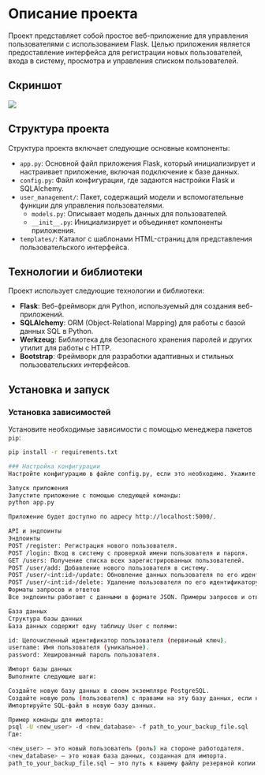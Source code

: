 # Описание проекта

Проект представляет собой простое веб-приложение для управления пользователями с использованием Flask. Целью приложения является предоставление интерфейса для регистрации новых пользователей, входа в систему, просмотра и управления списком пользователей.

## Скриншот
![](https://github.com/Ryota77777/blob/main/photo_2024-08-10_03-07-38.jpg?raw=true)

## Структура проекта

Структура проекта включает следующие основные компоненты:

- `app.py`: Основной файл приложения Flask, который инициализирует и настраивает приложение, включая подключение к базе данных.
- `config.py`: Файл конфигурации, где задаются настройки Flask и SQLAlchemy.
- `user_management/`: Пакет, содержащий модели и вспомогательные функции для управления пользователями.
  - `models.py`: Описывает модель данных для пользователей.
  - `__init__.py`: Инициализирует и объединяет компоненты приложения.
- `templates/`: Каталог с шаблонами HTML-страниц для представления пользовательского интерфейса.

## Технологии и библиотеки

Проект использует следующие технологии и библиотеки:

- **Flask**: Веб-фреймворк для Python, используемый для создания веб-приложений.
- **SQLAlchemy**: ORM (Object-Relational Mapping) для работы с базой данных SQL в Python.
- **Werkzeug**: Библиотека для безопасного хранения паролей и других утилит для работы с HTTP.
- **Bootstrap**: Фреймворк для разработки адаптивных и стильных пользовательских интерфейсов.

## Установка и запуск

### Установка зависимостей

Установите необходимые зависимости с помощью менеджера пакетов `pip`:

```bash
pip install -r requirements.txt

### Настройка конфигурации
Настройте конфигурацию в файле config.py, если это необходимо. Укажите параметры подключения к базе данных и другие настройки Flask.

Запуск приложения
Запустите приложение с помощью следующей команды:
python app.py

Приложение будет доступно по адресу http://localhost:5000/.

API и эндпоинты
Эндпоинты
POST /register: Регистрация нового пользователя.
POST /login: Вход в систему с проверкой имени пользователя и пароля.
GET /users: Получение списка всех зарегистрированных пользователей.
POST /user/add: Добавление нового пользователя в систему.
POST /user/<int:id>/update: Обновление данных пользователя по его идентификатору.
POST /user/<int:id>/delete: Удаление пользователя по его идентификатору.
Форматы запросов и ответов
Все эндпоинты работают с данными в формате JSON. Примеры запросов и ответов представлены в документации к API.

База данных
Структура базы данных
База данных содержит одну таблицу User с полями:

id: Целочисленный идентификатор пользователя (первичный ключ).
username: Имя пользователя (уникальное).
password: Хешированный пароль пользователя.

Импорт базы данных
Выполните следующие шаги:

Создайте новую базу данных в своем экземпляре PostgreSQL.
Создайте новую роль (пользователя) с правами на эту базу данных, если необходимо.
Импортируйте SQL-файл в новую базу данных.

Пример команды для импорта:
psql -U <new_user> -d <new_database> -f path_to_your_backup_file.sql
Где:

<new_user> — это новый пользователь (роль) на стороне работодателя.
<new_database> — это новая база данных, созданная для импорта.
path_to_your_backup_file.sql — это путь к вашему файлу резервной копии.


